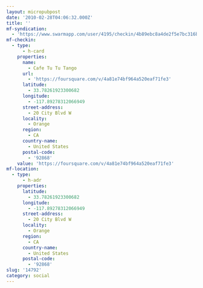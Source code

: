 ```yaml
---
layout: micropubpost
date: '2010-02-28T04:06:32.000Z'
title: ''
mf-syndication:
  - 'https://www.swarmapp.com/user/4195/checkin/4b89ebc8a4de2f5e7bc316bc'
mf-checkin:
  - type:
      - h-card
    properties:
      name:
        - Cafe Tu Tu Tango
      url:
        - 'https://foursquare.com/v/4a81e74bf964a520eaf71fe3'
      latitude:
        - 33.78261923300682
      longitude:
        - -117.89278312066949
      street-address:
        - 20 City Blvd W
      locality:
        - Orange
      region:
        - CA
      country-name:
        - United States
      postal-code:
        - '92868'
    value: 'https://foursquare.com/v/4a81e74bf964a520eaf71fe3'
mf-location:
  - type:
      - h-adr
    properties:
      latitude:
        - 33.78261923300682
      longitude:
        - -117.89278312066949
      street-address:
        - 20 City Blvd W
      locality:
        - Orange
      region:
        - CA
      country-name:
        - United States
      postal-code:
        - '92868'
slug: '14792'
category: social
---
```

